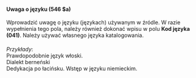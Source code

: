 #### Uwaga o języku (546 $a) 

Wprowadzić uwagę o języku (językach) używanym w źródle. W razie wypełnienia tego pola, należy również dokonać wpisu w polu **Kod języka (041)**. Należy używać własnego języka katalogowania.&nbsp;

#### 

_Przykłady_:  
Prawdopodobnie język włoski.  
Dialekt berneński  
Dedykacja po łacińsku. Wstęp w języku niemieckim.